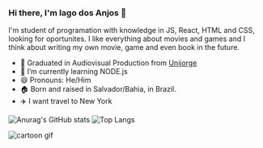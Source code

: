 ### Hi there, I'm Iago dos Anjos 👋
 I'm student of programation with knowledge in JS, React, HTML and CSS, looking for oportunites.
 I like everything about movies and games and I think about writing my own movie, game and even book in the future.
<!-- - 🔭 I’m currently working on ... -->
- 🎥 Graduated in Audiovisual Production from [Unijorge](www.unijorge.edu.br)
- 🌱 I’m currently learning NODE.js
- 😄 Pronouns: He/Him
- 🏠 Born and raised in Salvador/Bahia, in Brazil.
- ✈️ I want travel to New York
<!-- 
- 👯 I’m looking to collaborate on ... 
- 🤔 I’m looking for help with ...
- 💬 Ask me about ...
- 📫 How to reach me: ...
- ⚡ Fun fact: ... -->
![Anurag's GitHub stats](https://github-readme-stats.vercel.app/api?username=guinhoanjos&show_icons=true&theme=radical) ![Top Langs](https://github-readme-stats.vercel.app/api/top-langs/?username=guinhoanjos&layout=compact)

![cartoon gif](https://mir-s3-cdn-cf.behance.net/project_modules/max_1200/5eeea355389655.59822ff824b72.gif)
